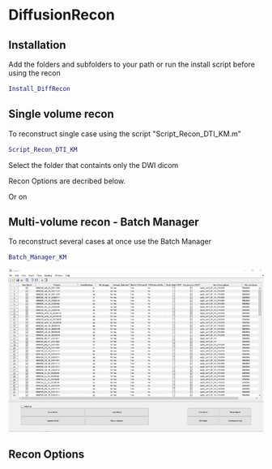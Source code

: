 

# DiffusionRecon


## Installation

Add the folders and subfolders to your path or run the install script before using the recon

```matlab
Install_DiffRecon
```

## Single volume recon

To reconstruct single case using the script "Script_Recon_DTI_KM.m"

```matlab
Script_Recon_DTI_KM
```

Select the folder that containts only the DWI dicom

Recon Options are decribed below.


Or on 


## Multi-volume recon - Batch Manager

To reconstruct several cases at once use the Batch Manager

```matlab
Batch_Manager_KM
```

![alt text](https://github.com/KMoulin/DiffusionRecon-v2/blob/main/Doc/Loaded.jpg?raw=true)




## Recon Options


